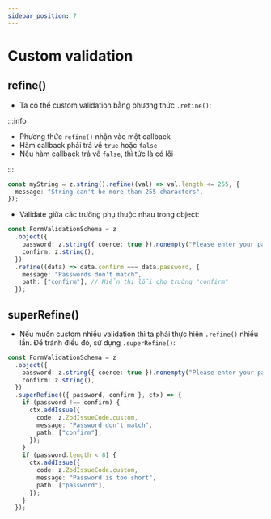 ```yaml
---
sidebar_position: 7
---
```


# Custom validation

## refine()

- Ta có thể custom validation bằng phương thức `.refine()`:

:::info

- Phương thức `refine()` nhận vào một callback
- Hàm callback phải trả về `true` hoặc `false`
- Nếu hàm callback trả về `false`, thì tức là có lỗi

:::

```ts
const myString = z.string().refine((val) => val.length <= 255, {
  message: "String can't be more than 255 characters",
});
```

- Validate giữa các trường phụ thuộc nhau trong object:

```ts
const FormValidationSchema = z
  .object({
    password: z.string({ coerce: true }).nonempty("Please enter your password"),
    confirm: z.string(),
  })
  .refine((data) => data.confirm === data.password, {
    message: "Passwords don't match",
    path: ["confirm"], // Hiển thị lỗi cho trường "confirm"
  });
```

## superRefine()

- Nếu muốn custom nhiều validation thì ta phải thực hiện `.refine()` nhiều lần. Để tránh điều đó, sử dụng `.superRefine()`:

```ts
const FormValidationSchema = z
  .object({
    password: z.string({ coerce: true }).nonempty("Please enter your password"),
    confirm: z.string(),
  })
  .superRefine(({ password, confirm }, ctx) => {
    if (password !== confirm) {
      ctx.addIssue({
        code: z.ZodIssueCode.custom,
        message: "Password don't match",
        path: ["confirm"],
      });
    }
    if (password.length < 8) {
      ctx.addIssue({
        code: z.ZodIssueCode.custom,
        message: "Password is too short",
        path: ["password"],
      });
    }
  });
```

